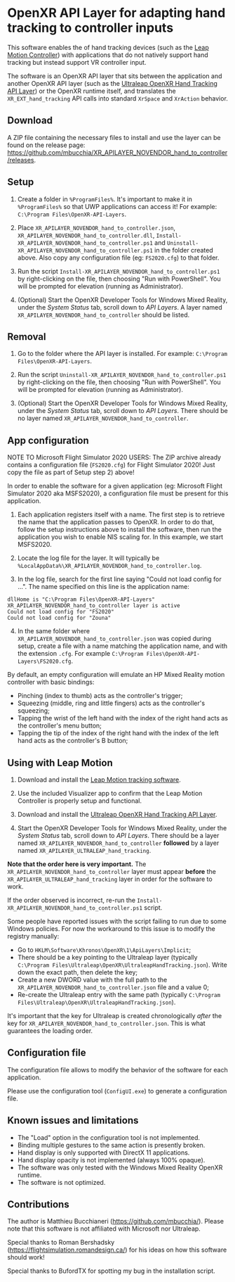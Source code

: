 # OpenXR API Layer for adapting hand tracking to controller inputs

This software enables the of hand tracking devices (such as the [Leap Motion Controller](https://www.ultraleap.com/product/leap-motion-controller/)) with applications that do not natively support hand tracking but instead support VR controller input.

The software is an OpenXR API layer that sits between the application and another OpenXR API layer (such as the [Ultraleap OpenXR Hand Tracking API Layer](https://github.com/ultraleap/OpenXRHandTracking)) or the OpenXR runtime itself, and translates the `XR_EXT_hand_tracking` API calls into standard `XrSpace` and `XrAction` behavior.

## Download

A ZIP file containing the necessary files to install and use the layer can be found on the release page: https://github.com/mbucchia/XR_APILAYER_NOVENDOR_hand_to_controller/releases.

## Setup

1. Create a folder in `%ProgramFiles%`. It's important to make it in `%ProgramFiles%` so that UWP applications can access it! For example: `C:\Program Files\OpenXR-API-Layers`.

2. Place `XR_APILAYER_NOVENDOR_hand_to_controller.json`, `XR_APILAYER_NOVENDOR_hand_to_controller.dll`, `Install-XR_APILAYER_NOVENDOR_hand_to_controller.ps1` and `Uninstall-XR_APILAYER_NOVENDOR_hand_to_controller.ps1` in the folder created above. Also copy any configuration file (eg: `FS2020.cfg`) to that folder.

3. Run the script `Install-XR_APILAYER_NOVENDOR_hand_to_controller.ps1` by right-clicking on the file, then choosing "Run with PowerShell". You will be prompted for elevation (running as Administrator).

4. (Optional) Start the OpenXR Developer Tools for Windows Mixed Reality, under the *System Status* tab, scroll down to *API Layers*. A layer named `XR_APILAYER_NOVENDOR_hand_to_controller` should be listed.

## Removal

1. Go to the folder where the API layer is installed. For example: `C:\Program Files\OpenXR-API-Layers`.

2. Run the script `Uninstall-XR_APILAYER_NOVENDOR_hand_to_controller.ps1` by right-clicking on the file, then choosing "Run with PowerShell". You will be prompted for elevation (running as Administrator).

3. (Optional) Start the OpenXR Developer Tools for Windows Mixed Reality, under the *System Status* tab, scroll down to *API Layers*. There should be no layer named `XR_APILAYER_NOVENDOR_hand_to_controller`.

## App configuration

NOTE TO Microsoft Flight Simulator 2020 USERS: The ZIP archive already contains a configuration file (`FS2020.cfg`) for Flight Simulator 2020! Just copy the file as part of Setup step 2) above!

In order to enable the software for a given application (eg: Microsoft Flight Simulator 2020 aka MSFS2020), a configuration file must be present for this application.

1. Each application registers itself with a name. The first step is to retrieve the name that the application passes to OpenXR. In order to do that, follow the setup instructions above to install the software, then run the application you wish to enable NIS scaling for. In this example, we start MSFS2020.

2. Locate the log file for the layer. It will typically be `%LocalAppData%\XR_APILAYER_NOVENDOR_hand_to_controller.log`.

3. In the log file, search for the first line saying "Could not load config for ...". The name specified on this line is the application name:

```
dllHome is "C:\Program Files\OpenXR-API-Layers"
XR_APILAYER_NOVENDOR_hand_to_controller layer is active
Could not load config for "FS2020"
Could not load config for "Zouna"
```

4. In the same folder where `XR_APILAYER_NOVENDOR_hand_to_controller.json` was copied during setup, create a file with a name matching the application name, and with the extension `.cfg`. For example `C:\Program Files\OpenXR-API-Layers\FS2020.cfg`.

By default, an empty configuration will emulate an HP Mixed Reality motion controller with basic bindings:

- Pinching (index to thumb) acts as the controller's trigger;
- Squeezing (middle, ring and little fingers) acts as the controller's squeezing;
- Tapping the wrist of the left hand with the index of the right hand acts as the controller's menu button;
- Tapping the tip of the index of the right hand with the index of the left hand acts as the controller's B button;

## Using with Leap Motion

1. Download and install the [Leap Motion tracking software](https://developer.leapmotion.com/tracking-software-download).

2. Use the included Visualizer app to confirm that the Leap Motion Controller is properly setup and functional.

3. Download and install the [Ultraleap OpenXR Hand Tracking API Layer](https://github.com/ultraleap/OpenXRHandTracking).

4. Start the OpenXR Developer Tools for Windows Mixed Reality, under the *System Status* tab, scroll down to *API Layers*. There should be a layer named `XR_APILAYER_NOVENDOR_hand_to_controller` **followed** by a layer named `XR_APILAYER_ULTRALEAP_hand_tracking`.

**Note that the order here is very important.** The `XR_APILAYER_NOVENDOR_hand_to_controller` layer must appear **before** the `XR_APILAYER_ULTRALEAP_hand_tracking` layer in order for the software to work.

If the order observed is incorrect, re-run the `Install-XR_APILAYER_NOVENDOR_hand_to_controller.ps1` script.

Some people have reported issues with the script failing to run due to some Windows policies. For now the workaround to this issue is to modify the registry manually:

- Go to `HKLM\Software\Khronos\OpenXR\1\ApiLayers\Implicit`;
- There should be a key pointing to the Ultraleap layer (typically `C:\Program Files\Ultraleap\OpenXR\UltraleapHandTracking.json`). Write down the exact path, then delete the key;
- Create a new DWORD value with the full path to the `XR_APILAYER_NOVENDOR_hand_to_controller.json` file and a value 0;
- Re-create the Ultraleap entry with the same path (typically `C:\Program Files\Ultraleap\OpenXR\UltraleapHandTracking.json`).

It's important that the key for Ultraleap is created chronologically _after_ the key for `XR_APILAYER_NOVENDOR_hand_to_controller.json`. This is what guarantees the loading order.

## Configuration file

The configuration file allows to modify the behavior of the software for each application.

Please use the configuration tool (`ConfigUI.exe`) to generate a configuration file.

## Known issues and limitations

* The "Load" option in the configuration tool is not implemented.
* Binding multiple gestures to the same action is presently broken.
* Hand display is only supported with DirectX 11 applications.
* Hand display opacity is not implemented (always 100% opaque).
* The software was only tested with the Windows Mixed Reality OpenXR runtime.
* The software is not optimized.

## Contributions

The author is Matthieu Bucchianeri (https://github.com/mbucchia/). Please note that this software is not affiliated with Microsoft nor Ultraleap.

Special thanks to Roman Bershadsky (https://flightsimulation.romandesign.ca/) for his ideas on how this software should work!

Special thanks to BufordTX for spotting my bug in the installation script.

